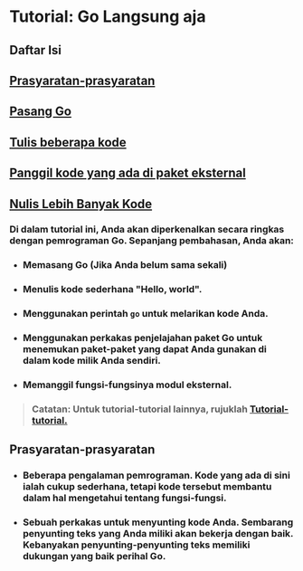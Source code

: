 # **Tutorial: Go Langsung aja**

## Daftar Isi  
## [Prasyaratan-prasyaratan](#prasyaratan-prasyaratan)
## [Pasang Go](PASANG.md)
## [Tulis beberapa kode](TULIS.md)
## [Panggil kode yang ada di paket eksternal](PANGGIL_EKSTERNAL.md)
## [Nulis Lebih Banyak Kode](BANYAK_KODE.md)

### Di dalam tutorial ini, Anda akan diperkenalkan secara ringkas dengan pemrograman Go. Sepanjang pembahasan, Anda akan:
- ### Memasang Go (Jika Anda belum sama sekali)
- ### Menulis kode sederhana "Hello, world".
- ### Menggunakan perintah `go` untuk melarikan kode Anda.
- ### Menggunakan perkakas penjelajahan paket Go untuk menemukan paket-paket yang dapat Anda gunakan di dalam kode milik Anda sendiri.
- ### Memanggil fungsi-fungsinya modul eksternal.

> ### **Catatan:** Untuk tutorial-tutorial lainnya, rujuklah [**Tutorial-tutorial.**](TUTORIAL_TUTORIAL.md)

## **Prasyaratan-prasyaratan**
- ### **Beberapa pengalaman pemrograman.** Kode yang ada di sini ialah cukup sederhana, tetapi kode tersebut membantu dalam hal mengetahui tentang fungsi-fungsi.
- ### **Sebuah perkakas untuk menyunting kode Anda.** Sembarang penyunting teks yang Anda miliki akan bekerja dengan baik. Kebanyakan penyunting-penyunting teks memiliki dukungan yang baik perihal Go.
